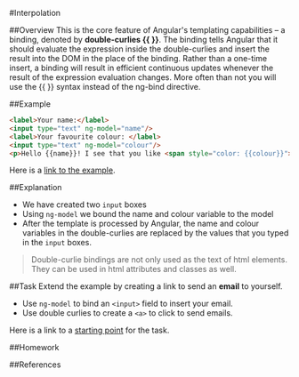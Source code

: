 #Interpolation

##Overview
This is the core feature of Angular's templating capabilities – a binding, denoted by **double-curlies {{ }}**.
The binding tells Angular that it should evaluate the expression inside the double-curlies and insert the result into the DOM in the place of the binding. Rather than a one-time insert, a binding will result in efficient continuous updates whenever the result of the expression evaluation changes. More often than not you will use the {{ }} syntax instead of the ng-bind directive.

##Example
```html
<label>Your name:</label>
<input type="text" ng-model="name"/>
<label>Your favourite colour: </label>
<input type="text" ng-model="colour"/>
<p>Hello {{name}}! I see that you like <span style="color: {{colour}}"> {{colour}}</span></p>
```

Here is a [link to the example](example).

##Explanation
* We have created two `input` boxes
* Using `ng-model` we bound the name and colour variable to the model
* After the template is processed by Angular, the name and colour variables in the double-curlies
are replaced by the values that you typed in the `input` boxes.

>Double-curlie bindings are not only used as the text of html elements. They can be used in html attributes and classes as well.

##Task
Extend the example by creating a link to send an **email** to yourself.

* Use `ng-model` to bind an `<input>` field to insert your email.
* Use double curlies to create a `<a>` to click to send emails.

Here is a link to a [starting point](task) for the task.

##Homework

##References

